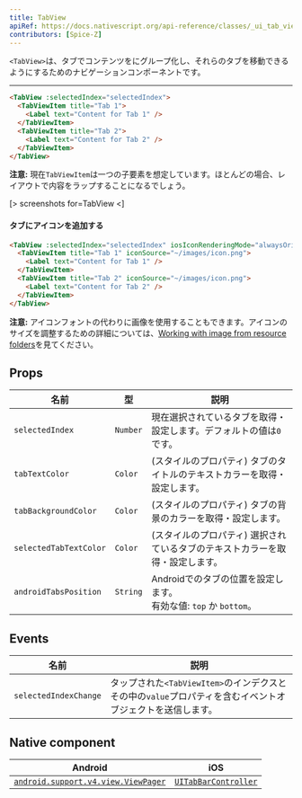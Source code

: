 ```yaml
---
title: TabView
apiRef: https://docs.nativescript.org/api-reference/classes/_ui_tab_view_.tabview
contributors: [Spice-Z]
---
```


`<TabView>`は、タブでコンテンツをにグループ化し、それらのタブを移動できるようにするためのナビゲーションコンポーネントです。

---

```html
<TabView :selectedIndex="selectedIndex">
  <TabViewItem title="Tab 1">
    <Label text="Content for Tab 1" />
  </TabViewItem>
  <TabViewItem title="Tab 2">
    <Label text="Content for Tab 2" />
  </TabViewItem>
</TabView>
```

**注意:** 現在`TabViewItem`は一つの子要素を想定しています。ほとんどの場合、レイアウトで内容をラップすることになるでしょう。

[> screenshots for=TabView <]

#### タブにアイコンを追加する

```html
<TabView :selectedIndex="selectedIndex" iosIconRenderingMode="alwaysOriginal">
  <TabViewItem title="Tab 1" iconSource="~/images/icon.png">
    <Label text="Content for Tab 1" />
  </TabViewItem>
  <TabViewItem title="Tab 2" iconSource="~/images/icon.png">
    <Label text="Content for Tab 2" />
  </TabViewItem>
</TabView>
```
**注意:** アイコンフォントの代わりに画像を使用することもできます。アイコンのサイズを調整するための詳細については、[Working with image from resource folders](https://docs.nativescript.org/ui/image-resources)を見てください。

## Props

| 名前 | 型 | 説明 |
|------|------|-------------|
| `selectedIndex` | `Number` | 現在選択されているタブを取得・設定します。デフォルトの値は`0`です。
| `tabTextColor` | `Color` | (スタイルのプロパティ) タブのタイトルのテキストカラーを取得・設定します。
| `tabBackgroundColor` | `Color` | (スタイルのプロパティ) タブの背景のカラーを取得・設定します。
| `selectedTabTextColor` | `Color` | (スタイルのプロパティ) 選択されているタブのテキストカラーを取得・設定します。
| `androidTabsPosition` | `String` | Androidでのタブの位置を設定します。<br/>有効な値: `top` か `bottom`。

## Events

| 名前 | 説明 |
|------|-------------|
| `selectedIndexChange` | タップされた`<TabViewItem>`のインデクスとその中の`value`プロパティを含むイベントオブジェクトを送信します。

## Native component

| Android | iOS |
|---------|-----|
| [`android.support.v4.view.ViewPager`](https://developer.android.com/reference/android/support/v4/view/ViewPager.html) | [`UITabBarController`](https://developer.apple.com/documentation/uikit/uitabbarcontroller)
